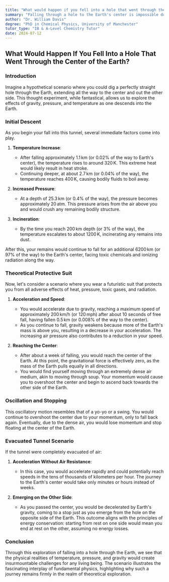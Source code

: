```yaml
---
title: "What would happen if you fell into a hole that went through the center of the earth?"
summary: "Falling through a hole to the Earth's center is impossible due to extreme heat and pressure. Even with a protective suit, you'd reach terminal velocity, then oscillate around the center like a yo-yo before stopping. A vacuum would result in a much faster journey, reaching the other side of the Earth."
author: "Dr. William Davis"
degree: "PhD in Chemical Physics, University of Manchester"
tutor_type: "IB & A-Level Chemistry Tutor"
date: 2024-07-12
---
```


## What Would Happen If You Fell Into a Hole That Went Through the Center of the Earth?

### Introduction
Imagine a hypothetical scenario where you could dig a perfectly straight hole through the Earth, extending all the way to the center and out the other side. This thought experiment, while fantastical, allows us to explore the effects of gravity, pressure, and temperature as one descends into the Earth. 

### Initial Descent
As you begin your fall into this tunnel, several immediate factors come into play. 

1. **Temperature Increase**: 
   - After falling approximately $1.1 \, \text{km}$ (or $0.02\%$ of the way to Earth's center), the temperature rises to around $320 \, \text{K}$. This extreme heat would likely result in heat stroke.
   - Continuing deeper, at about $2.7 \, \text{km}$ (or $0.04\%$ of the way), the temperature reaches $400 \, \text{K}$, causing bodily fluids to boil away.

2. **Increased Pressure**: 
   - At a depth of $25.3 \, \text{km}$ (or $0.4\%$ of the way), the pressure becomes approximately $20 \, \text{atm}$. This pressure arises from the air above you and would crush any remaining bodily structure.

3. **Incineration**: 
   - By the time you reach $200 \, \text{km}$ depth (or $3\%$ of the way), the temperature escalates to about $1200 \, \text{K}$, incinerating any remains into dust.

After this, your remains would continue to fall for an additional $6200 \, \text{km}$ (or $97\%$ of the way) to the Earth's center, facing toxic chemicals and ionizing radiation along the way. 

### Theoretical Protective Suit
Now, let's consider a scenario where you wear a futuristic suit that protects you from all adverse effects of heat, pressure, toxic gases, and radiation. 

1. **Acceleration and Speed**: 
   - You would accelerate due to gravity, reaching a maximum speed of approximately $200 \, \text{km/h}$ (or $120 \, \text{mph}$) after about $10$ seconds of free fall, having fallen $0.5 \, \text{km}$ (or $0.008\%$ of the way to the center).
   - As you continue to fall, gravity weakens because more of the Earth's mass is above you, resulting in a decrease in your acceleration. The increasing air pressure also contributes to a reduction in your speed.

2. **Reaching the Center**: 
   - After about a week of falling, you would reach the center of the Earth. At this point, the gravitational force is effectively zero, as the mass of the Earth pulls equally in all directions.
   - You would find yourself moving through an extremely dense air medium, akin to moving through soup. Your momentum would cause you to overshoot the center and begin to ascend back towards the other side of the Earth.

### Oscillation and Stopping
This oscillatory motion resembles that of a yo-yo or a swing. You would continue to overshoot the center due to your momentum, only to fall back again. Eventually, due to the dense air, you would lose momentum and stop floating at the center of the Earth.

### Evacuated Tunnel Scenario
If the tunnel were completely evacuated of air:

1. **Acceleration Without Air Resistance**: 
   - In this case, you would accelerate rapidly and could potentially reach speeds in the tens of thousands of kilometers per hour. The journey to the Earth's center would take only minutes or hours instead of weeks.
   
2. **Emerging on the Other Side**: 
   - As you passed the center, you would be decelerated by Earth's gravity, coming to a stop just as you emerge from the hole on the opposite side of the Earth. This outcome aligns with the principles of energy conservation: starting from rest on one side would mean you end at rest on the other, assuming no energy losses.

### Conclusion
Through this exploration of falling into a hole through the Earth, we see that the physical realities of temperature, pressure, and gravity would create insurmountable challenges for any living being. The scenario illustrates the fascinating interplay of fundamental physics, highlighting why such a journey remains firmly in the realm of theoretical exploration.
    